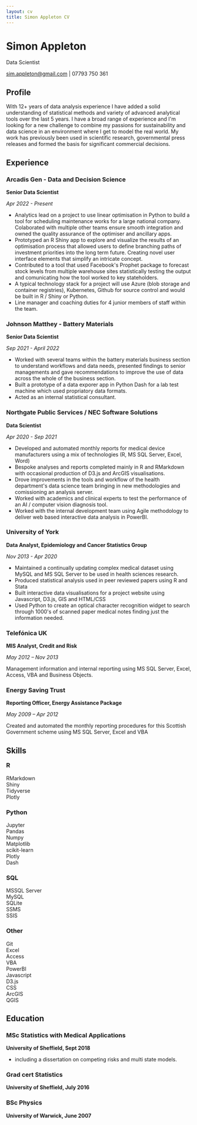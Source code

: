 ```yaml
---
layout: cv
title: Simon Appleton CV
---
```

# Simon Appleton
Data Scientist

<div id="webaddress">
<a href="sim.appleton@gmail.com">sim.appleton@gmail.com</a>
 | 07793 750 361
</div>


## Profile

With 12+ years of data analysis experience I have added a solid understanding of statistical methods and variety of advanced analytical tools over the last 5 years. 
I have a broad range of experience and I'm looking for a new challenge to combine my passions for sustainability and data science in an environment where I get to model the real world.
My work has previously been used in scientific research, governmental press releases and formed the basis for significant commercial decisions. 

## Experience

### Arcadis Gen - Data and Decision Science
**Senior Data Scientist**

*Apr 2022 - Present*
 - Analytics lead on a project to use linear optimisation in Python to build a tool for scheduling maintenance works for a large national company. Colaborated with multiple other teams ensure smooth integration and owned the quality assurance of the optimiser and ancillary apps.
 - Prototyped an R Shiny app to explore and visualize the results of an optimisation process that allowed users to define branching paths of investment priorities into the long term future. Creating novel user interface elements that simplify an intricate concept.
 - Contributed to a tool that used Facebook's Prophet package to forecast stock levels from multiple warehouse sites statistically testing the output and comunicating how the tool worked to key stateholders.
 - A typical technology stack for a project will use Azure (blob storage and container registries), Kubernetes, Github for source control and would be built in R / Shiny or Python. 
 - Line manager and coaching duties for 4 junior members of staff within the team.

### Johnson Matthey - Battery Materials
**Senior Data Scientist**

*Sep 2021 - April 2022*
 - Worked with several teams within the battery materials business section to understand workflows and data needs, presented findings to senior managements and gave recommendations to improve the use of data across the whole of the business section. 
 - Built a prototype of a data exporer app in Python Dash for a lab test machine which used propriatory data formats. 
 - Acted as an internal statistical consultant.

### Northgate Public Services / NEC Software Solutions
**Data Scientist**

*Apr 2020 - Sep 2021*
 - Developed and automated monthly reports for medical device manufacturers using a mix of technologies (R, MS SQL Server, Excel, Word)
 - Bespoke analyses and reports completed mainly in R and RMarkdown with occasional production of D3.js and ArcGIS visualisations.
 - Drove improvements in the tools and workflow of the health department's data science team bringing in new methodologies and comissioning an analysis server.
 - Worked with academics and clinical experts to test the performance of an AI / computer vision diagnosis tool.
 - Worked with the internal development team using Agile methodology to deliver web based interactive data analysis in PowerBI.

### University of York
**Data Analyst, Epidemiology and Cancer Statistics Group**

*Nov 2013 - Apr 2020*

 - Maintained a continually updating complex medical dataset using MySQL and MS SQL Server to be used in health sciences research.
 - Produced statistical analysis used in peer reviewed papers using R and Stata
 - Built interactive data visualisations for a project website using Javascript, D3.js, GIS and HTML/CSS
 - Used Python to create an optical character recognition widget to search through 1000's of scanned paper medical notes finding just the information needed.

### Telefónica UK
**MIS Analyst, Credit and Risk** 

*May 2012 – Nov 2013*

Management information and internal reporting using MS SQL Server, Excel, Access, VBA and Business Objects.

### Energy Saving Trust
**Reporting Officer, Energy Assistance Package**

*May 2009 – Apr 2012*

Created and automated the monthly reporting procedures for this Scottish Government scheme using MS SQL Server, Excel and VBA

## Skills

<h3 class="skills" style="margin-top:1em;">R</h3> 
<div class="container">
<div class="skill">RMarkdown</div>
<div class="skill">Shiny </div>
<div class="skill">Tidyverse</div>
<div class="skill">Plotly</div>
</div>

<h3 class="skills">Python </h3>
<div class="container">
<div class="skill">Jupyter </div>
<div class="skill">Pandas </div>
<div class="skill">Numpy</div>
<div class="skill">Matplotlib </div>
<div class="skill">scikit-learn</div>
<div class="skill">Plotly</div>
<div class="skill">Dash</div>
</div>

<h3 class="skills">SQL</h3>
<div class="container">
<div class="skill">MSSQL Server</div> 
<div class="skill">MySQL </div>
<div class="skill">SQLite </div>
<div class="skill">SSMS</div>
<div class="skill">SSIS</div>
</div>

<h3 class="skills">Other</h3>
<div class="container">
<div class="skill">Git </div>
<div class="skill">Excel </div>
<div class="skill">Access </div>
<div class="skill">VBA </div>
<div class="skill">PowerBI </div>
<div class="skill">Javascript </div>
<div class="skill">D3.js </div>
<div class="skill">CSS</div>
<div class="skill">ArcGIS </div>
<div class="skill">QGIS  </div>
</div>



## Education


### MSc Statistics with Medical Applications
**University of Sheffield, Sept 2018**
 - including a dissertation on competing risks and multi state models.

### Grad cert Statistics
**University of Sheffield, July 2016**

### BSc Physics
**University of Warwick, June 2007**


<!-- ### Footer

Last updated: May 2013 -->



